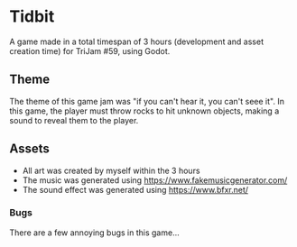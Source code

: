 # Tidbit
A game made in a total timespan of 3 hours (development and asset creation time) for TriJam #59, using Godot.

## Theme
The theme of this game jam was "if you can't hear it, you can't seee it". In this game, the player must throw rocks to hit unknown objects, making a sound to reveal them to the player.

## Assets
- All art was created by myself within the 3 hours
- The music was generated using https://www.fakemusicgenerator.com/
- The sound effect was generated using https://www.bfxr.net/

### Bugs
There are a few annoying bugs in this game...